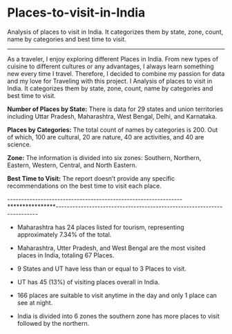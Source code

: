 # Places-to-visit-in-India
Analysis of places to visit in India. It categorizes them by state, zone, count, name by categories and best time to visit.

**********************************************************************************************************************************************************

As a traveler, I enjoy exploring different Places in India. From new types of cuisine to different cultures or any advantages, I always learn something new every time I travel. Therefore, I decided to combine my passion for data and my love for Traveling with this project. I Analysis of places to visit in India. It categorizes them by state, zone, count, name by categories and best time to visit.

**Number of Places by State:** There is data for 29 states and union territories including Uttar Pradesh, Maharashtra, West Bengal, Delhi, and Karnataka.

**Places by Categories:** The total count of names by categories is 200. Out of which, 100 are cultural, 20 are nature, 40 are activities, and 40 are science.

**Zone:** The information is divided into six zones: Southern, Northern, Eastern, Western, Central, and North Eastern.

**Best Time to Visit:** The report doesn’t provide any specific recommendations on the best time to visit each place.


---------------------------------------------------------------****************-----------------------------------------------------------------------


* Maharashtra has 24 places listed for tourism, representing approximately 7.34% of the total.

* Maharashtra, Utter Pradesh, and West Bengal are the most visited places in India, totaling 67 Places.

* 9 States and UT have less than or equal to 3 Places to visit.

* UT has 45 (13%) of visiting places overall in India.

* 166 places are suitable to visit anytime in the day and only 1 place can see at night.

* India is divided into 6 zones the southern zone has more places to visit followed by the northern.
